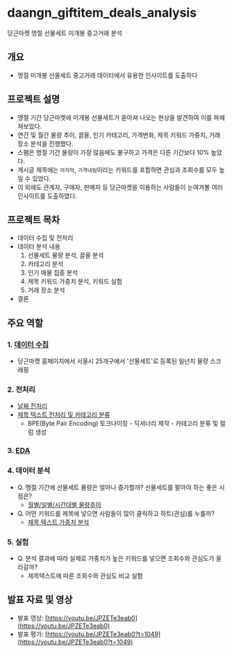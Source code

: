 # daangn_giftitem_deals_analysis
당근마켓 명절 선물세트 미개봉 중고거래 분석

## 개요
- 명절 미개봉 선물세트 중고거래 데이터에서 유용한 인사이트를 도출하다

## 프로젝트 설명
- 명절 기간 당근마켓에 미개봉 선물세트가 쏟아져 나오는 현상을 발견하여 이를 파헤쳐보았다. 
- 연간 및 월간 물량 추이, 끌올, 인기 카테고리, 가격변화, 제목 키워드 가중치, 거래 장소 분석을 진행했다.
- 스팸은 명절 기간 물량이 가장 많음에도 불구하고 가격은 다른 기간보다 10% 높았다. 
- 게시글 제목에는 `마지막`, `가격내림`이라는 키워드를 포함하면 관심과 조회수를 모두 높일 수 있었다.
- 이 외에도 관계자, 구매자, 판매자 등 당근마켓을 이용하는 사람들이 눈여겨볼 여러 인사이트를 도출하였다.

## 프로젝트 목차
- 데이터 수집 및 전처리
- 데이터 분석 내용
  1. 선물세트 물량 분석, 끌올 분석
  2. 카테고리 분석
  3. 인기 매물 집중 분석
  4. 제목 키워드 가중치 분석, 키워드 실험 
  5. 거래 장소 분석
- 결론


## 주요 역할
### 1. [데이터 수집](https://github.com/hmii/daangn_giftitem_deals_analysis/blob/dc943e55fb8b1a95a995cfd50b4f4339621d6011/1.%20scraping/Carrot_scrapping_BS.ipynb)
- 당근마켓 홈페이지에서 서울시 25개구에서 '선물세트'로 등록된 일년치 물량 스크래핑 
 
### 2. 전처리
- [날짜 전처리](https://github.com/hmii/daangn_giftitem_deals_analysis/blob/dc943e55fb8b1a95a995cfd50b4f4339621d6011/2.%20preprocessing/preprocessing_25gu_timedelta_year.ipynb)
- [제목 텍스트 전처리 및 카테고리 분류](https://github.com/hmii/daangn_giftitem_deals_analysis/blob/dc943e55fb8b1a95a995cfd50b4f4339621d6011/2.%20preprocessing/BPE_token_year.ipynb) 
  - BPE(Byte Pair Encoding) 토크나이징 - 딕셔너리 제작 - 카테고리 분류 및 컬럼 생성
### 3. [EDA](https://github.com/hmii/daangn_giftitem_deals_analysis/tree/master/3.%20EDA)
### 4. 데이터 분석
- Q. 명절 기간에 선물세트 물량은 얼마나 증가할까? 선물세트를 팔아야 하는 좋은 시점은? 
  - [월별/일별/시간대별 물량추이](https://github.com/hmii/daangn_giftitem_deals_analysis/blob/dc943e55fb8b1a95a995cfd50b4f4339621d6011/3.%20EDA/time_series_EDA.ipynb)
- Q. 어떤 키워드를 제목에 넣으면 사람들이 많이 클릭하고 하트(관심)를 누를까? 
  - [제목 텍스트 가중치 분석](https://github.com/hmii/daangn_giftitem_deals_analysis/blob/dc943e55fb8b1a95a995cfd50b4f4339621d6011/4.%20modeling/weight_modeling.ipynb)
### 5. 실험 
- Q. 분석 결과에 따라 실제로 가중치가 높은 키워드를 넣으면 조회수와 관심도가 올라갈까? 
  - 제목텍스트에 따른 조회수와 관심도 비교 실험

## 발표 자료 및 영상
- 발표 영상: [https://youtu.be/JPZETe3eab0](https://youtu.be/JPZETe3eab0)
- 발표 평가: [https://youtu.be/JPZETe3eab0?t=1049](https://youtu.be/JPZETe3eab0?t=1049)
